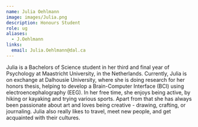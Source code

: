 ```yaml
---
name: Julia Oehlmann
image: images/Julia.png
description: Honours Student
role: ug
aliases:
  - J.Oehlmann
links:
  email: Julia.Oehlmann@dal.ca
---
```


Julia is a Bachelors of Science student in her third and final year of Psychology at Maastricht University, in the Netherlands. Currently, Julia is on exchange at Dalhousie University, where she is doing research for her honors thesis, helping to develop a Brain-Computer Interface (BCI) using electroencephalography (EEG). In her free time, she enjoys being active, by hiking or kayaking and trying various sports. Apart from that she has always been passionate about art and loves being creative - drawing, crafting, or journaling. Julia also really likes to travel, meet new people, and get acquainted with their cultures.
